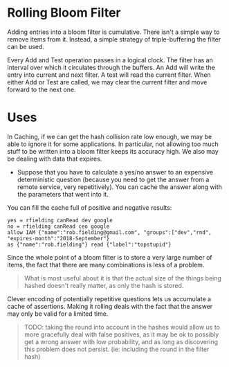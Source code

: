 Rolling Bloom Filter
====================

Adding entries into a bloom filter is cumulative.
There isn't a simple way to remove items from it.
Instead, a simple strategy of triple-buffering the filter can be used.

Every Add and Test operation passes in a logical clock.
The filter has an interval over which it circulates through the buffers.
An Add will write the entry into current and next filter.
A test will read the current filter.
When either Add or Test are called, we may clear the current filter and move forward to the next one.

Uses
====

In Caching, if we can get the hash collision rate low enough, we may be able to ignore it for some applications.
In particular, not allowing too much stuff to be written into a bloom filter keeps its accuracy high.
We also may be dealing with data that expires.

- Suppose that you have to calculate a yes/no answer to an expensive deterministic question (because you need to get the answer from a remote service, very repetitively).  You can cache the answer along with the parameters that went into it.

You can fill the cache full of positive and negative results:
```
yes = rfielding canRead dev google
no = rfielding canRead ceo google
allow IAM {"name":"rob.fielding@gmail.com", "groups":["dev","rnd", "expires-month":"2018-September"}
as {"name":"rob.fielding"} read {"label":"topstupid"}
```

Since the whole point of a bloom filter is to store a very large number of items,
the fact that there are many combinations is less of a problem.

> What is most useful about it is that the actual size of the things being hashed doesn't really matter, as only the hash is stored.

Clever encoding of potentially repetitive questions lets us accumulate a cache of assertions.
Making it rolling deals with the fact that the answer may only be valid for a limited time.
> TODO: taking the round into account in the hashes would allow us to more gracefully deal with false positives, as it may be ok to possibly get a wrong answer with low probability, and as long as discovering this problem does not persist.  (ie: including the round in the filter hash)

